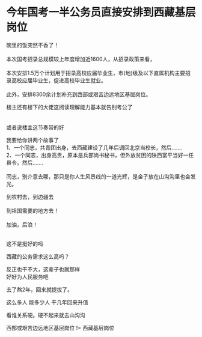 # 今年国考一半公务员直接安排到西藏基层岗位


碗里的饭突然不香了！<br />
<br />
本次国考招录总规模较上年度增加近1600人，从招录政策来看，<br />
<br />
本次安排1.5万个计划用于招录高校应届毕业生，市(地)级及以下直属机构主要招录高校应届毕业生，促进高校毕业生就业。<br />
<br />
此外，安排8300余计划补充到西部或艰苦边远地区基层岗位。

楼主还有楼下的大佬这阅读理解能力基本就告别考公了<br />
<br />
<br />
或者说楼主这节奏带的好<img src="static/image/smiley/default/lol.gif" smilieid="12" border="0" alt="" />

我要给你讲两个故事了<br />
1、一个同志，共青团出身，去西藏建设了几年后调回北京当校长，然后.......<br />
2、一个同志，出身高贵，原本是兵部尚书秘书，但外放贫困的陕西富平当好一任县令，然后.......<br />
<br />
同志，别介意去哪，那只是你人生风景线的一道光辉，是金子放在山沟沟里也会发光。

到农村去，到边疆去<br />
<br />
到祖国需要的地方去！<br />
<br />
加油，后浪！<br />
<br />
<img src="static/image/smiley/default/lol.gif" smilieid="12" border="0" alt="" /><img src="static/image/smiley/default/lol.gif" smilieid="12" border="0" alt="" /><img src="static/image/smiley/default/lol.gif" smilieid="12" border="0" alt="" />

这不是挺好的吗

西藏的公务需求这么高吗？

反正也干不大，这辈子也就那样<br />
好好为人民服务吧<img src="static/image/smiley/default/lol.gif" smilieid="12" border="0" alt="" />

去了熬2年，回来就提拔了。

这么多人 能多少人 干几年回来升值

看谁关系硬。硬不起来就去山沟沟<img src="static/image/smiley/default/lol.gif" smilieid="12" border="0" alt="" />

西部或艰苦边远地区基层岗位 != 西藏基层岗位
